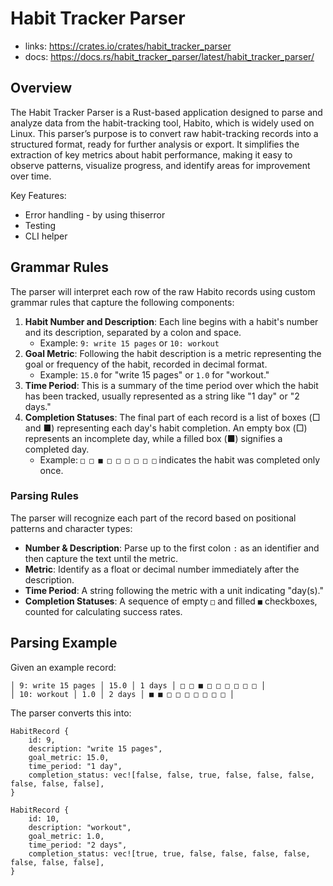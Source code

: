 # Habit Tracker Parser

- links: https://crates.io/crates/habit_tracker_parser
- docs: https://docs.rs/habit_tracker_parser/latest/habit_tracker_parser/

## Overview

The Habit Tracker Parser is a Rust-based application designed to parse and analyze data from the habit-tracking tool, Habito, which is widely used on Linux. This parser’s purpose is to convert raw habit-tracking records into a structured format, ready for further analysis or export. It simplifies the extraction of key metrics about habit performance, making it easy to observe patterns, visualize progress, and identify areas for improvement over time.

Key Features:
- Error handling - by using thiserror
- Testing
- CLI helper

## Grammar Rules

The parser will interpret each row of the raw Habito records using custom grammar rules that capture the following components:
1. **Habit Number and Description**: Each line begins with a habit's number and its description, separated by a colon and space.
   - Example: `9: write 15 pages` or `10: workout`
2. **Goal Metric**: Following the habit description is a metric representing the goal or frequency of the habit, recorded in decimal format.
   - Example: `15.0` for "write 15 pages" or `1.0` for "workout."
3. **Time Period**: This is a summary of the time period over which the habit has been tracked, usually represented as a string like "1 day" or "2 days."
4. **Completion Statuses**: The final part of each record is a list of boxes (□ and ■) representing each day's habit completion. An empty box (□) represents an incomplete day, while a filled box (■) signifies a completed day.
   - Example: `□ □ ■ □ □ □ □ □ □` indicates the habit was completed only once.

### Parsing Rules

The parser will recognize each part of the record based on positional patterns and character types:
- **Number & Description**: Parse up to the first colon `:` as an identifier and then capture the text until the metric.
- **Metric**: Identify as a float or decimal number immediately after the description.
- **Time Period**: A string following the metric with a unit indicating "day(s)."
- **Completion Statuses**: A sequence of empty `□` and filled `■` checkboxes, counted for calculating success rates.

## Parsing Example

Given an example record:

```
│ 9: write 15 pages │ 15.0 │ 1 days │ □ □ ■ □ □ □ □ □ □ │ 
│ 10: workout │ 1.0 │ 2 days │ ■ ■ □ □ □ □ □ □ □ │
```

The parser converts this into:

```
HabitRecord {
    id: 9,
    description: "write 15 pages",
    goal_metric: 15.0,
    time_period: "1 day",
    completion_status: vec![false, false, true, false, false, false, false, false, false],
}
```

```
HabitRecord {
    id: 10,
    description: "workout",
    goal_metric: 1.0,
    time_period: "2 days",
    completion_status: vec![true, true, false, false, false, false, false, false, false],
}
```
